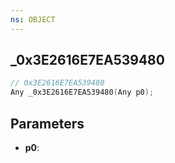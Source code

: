 ```yaml
---
ns: OBJECT
---
```

## _0x3E2616E7EA539480

```c
// 0x3E2616E7EA539480
Any _0x3E2616E7EA539480(Any p0);
```

## Parameters
* **p0**:
